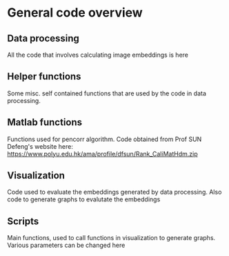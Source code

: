 # General code overview
## Data processing
All the code that involves calculating image embeddings is here
## Helper functions
Some misc. self contained functions that are used by the code in data processing. 
## Matlab functions
Functions used for pencorr algorithm. Code obtained from Prof SUN Defeng's website here: https://www.polyu.edu.hk/ama/profile/dfsun/Rank_CaliMatHdm.zip
## Visualization
Code used to evaluate the embeddings generated by data processing. Also code to generate graphs to evalutate the embeddings
## Scripts
Main functions, used to call functions in visualization to generate graphs. Various parameters can be changed here